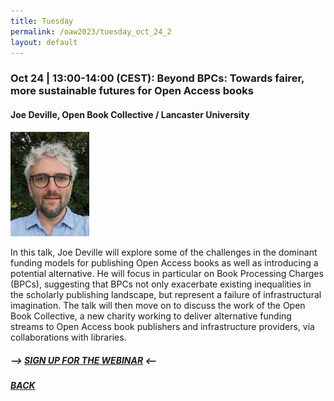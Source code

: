 ```yaml
---
title: Tuesday
permalink: /oaw2023/tuesday_oct_24_2
layout: default
---
```


### Oct 24 | 13:00-14:00 (CEST): Beyond BPCs: Towards fairer, more sustainable futures for Open Access books

#### Joe Deville, Open Book Collective / Lancaster University

<img src="/images/jd.jpg" alt="Joe Deville" style="height: 25%; width:25%;"/>

In this talk, Joe Deville will explore some of the challenges in the dominant funding models for publishing Open Access books as well as introducing a potential alternative. He will focus in particular on Book Processing Charges (BPCs), suggesting that BPCs not only exacerbate existing inequalities in the scholarly publishing landscape, but represent a failure of infrastructural imagination. The talk will then move on to discuss the work of the Open Book Collective, a new charity working to deliver alternative funding streams to Open Access book publishers and infrastructure providers, via collaborations with libraries.

##### --> [SIGN UP FOR THE WEBINAR](https://docs.google.com/forms/d/e/1FAIpQLSfaWkahJQ0sd8UOBsihx2pVxZeA08Kx2FVJe0Fdw2eNamieUw/viewform?usp=sf_link) <--

##### [BACK](https://openaccess.dk/oaw2022#programme-of-the-danish-open-access-week-2023)
